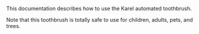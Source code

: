 This documentation describes how to use the Karel automated toothbrush.

Note that this toothbrush is totally safe to use for children, adults, pets, and trees.
